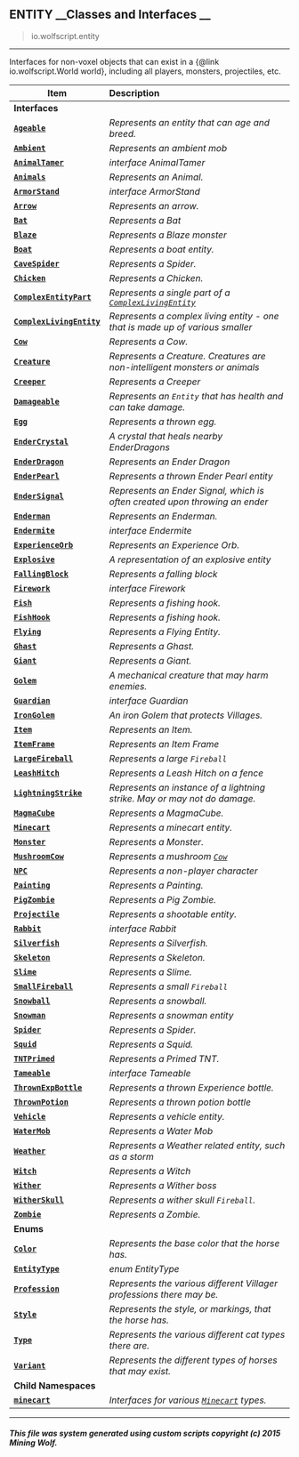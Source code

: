 ## ENTITY __Classes and Interfaces __

>io.wolfscript.entity

---

Interfaces for non-voxel objects that can exist in a {@link io.wolfscript.World world}, including all players, monsters, projectiles, etc.

Item | Description   
--- | :--- 
__Interfaces__|
__[`Ageable`](Ageable.md)__ | _Represents an entity that can age and breed._ 
__[`Ambient`](Ambient.md)__ | _Represents an ambient mob_ 
__[`AnimalTamer`](AnimalTamer.md)__ | _interface AnimalTamer_ 
__[`Animals`](Animals.md)__ | _Represents an Animal._ 
__[`ArmorStand`](ArmorStand.md)__ | _interface ArmorStand_ 
__[`Arrow`](Arrow.md)__ | _Represents an arrow._ 
__[`Bat`](Bat.md)__ | _Represents a Bat_ 
__[`Blaze`](Blaze.md)__ | _Represents a Blaze monster_ 
__[`Boat`](Boat.md)__ | _Represents a boat entity._ 
__[`CaveSpider`](CaveSpider.md)__ | _Represents a Spider._ 
__[`Chicken`](Chicken.md)__ | _Represents a Chicken._ 
__[`ComplexEntityPart`](ComplexEntityPart.md)__ | _Represents a single part of a [`ComplexLivingEntity`](ComplexLivingEntity.md)_ 
__[`ComplexLivingEntity`](ComplexLivingEntity.md)__ | _Represents a complex living entity - one that is made up of various smaller_ 
__[`Cow`](Cow.md)__ | _Represents a Cow._ 
__[`Creature`](Creature.md)__ | _Represents a Creature. Creatures are non-intelligent monsters or animals_ 
__[`Creeper`](Creeper.md)__ | _Represents a Creeper_ 
__[`Damageable`](Damageable.md)__ | _Represents an `Entity` that has health and can take damage._ 
__[`Egg`](Egg.md)__ | _Represents a thrown egg._ 
__[`EnderCrystal`](EnderCrystal.md)__ | _A crystal that heals nearby EnderDragons_ 
__[`EnderDragon`](EnderDragon.md)__ | _Represents an Ender Dragon_ 
__[`EnderPearl`](EnderPearl.md)__ | _Represents a thrown Ender Pearl entity_ 
__[`EnderSignal`](EnderSignal.md)__ | _Represents an Ender Signal, which is often created upon throwing an ender_ 
__[`Enderman`](Enderman.md)__ | _Represents an Enderman._ 
__[`Endermite`](Endermite.md)__ | _interface Endermite_ 
__[`ExperienceOrb`](ExperienceOrb.md)__ | _Represents an Experience Orb._ 
__[`Explosive`](Explosive.md)__ | _A representation of an explosive entity_ 
__[`FallingBlock`](FallingBlock.md)__ | _Represents a falling block_ 
__[`Firework`](Firework.md)__ | _interface Firework_ 
__[`Fish`](Fish.md)__ | _Represents a fishing hook._ 
__[`FishHook`](FishHook.md)__ | _Represents a fishing hook._ 
__[`Flying`](Flying.md)__ | _Represents a Flying Entity._ 
__[`Ghast`](Ghast.md)__ | _Represents a Ghast._ 
__[`Giant`](Giant.md)__ | _Represents a Giant._ 
__[`Golem`](Golem.md)__ | _A mechanical creature that may harm enemies._ 
__[`Guardian`](Guardian.md)__ | _interface Guardian_ 
__[`IronGolem`](IronGolem.md)__ | _An iron Golem that protects Villages._ 
__[`Item`](Item.md)__ | _Represents an Item._ 
__[`ItemFrame`](ItemFrame.md)__ | _Represents an Item Frame_ 
__[`LargeFireball`](LargeFireball.md)__ | _Represents a large `Fireball`_ 
__[`LeashHitch`](LeashHitch.md)__ | _Represents a Leash Hitch on a fence_ 
__[`LightningStrike`](LightningStrike.md)__ | _Represents an instance of a lightning strike. May or may not do damage._ 
__[`MagmaCube`](MagmaCube.md)__ | _Represents a MagmaCube._ 
__[`Minecart`](Minecart.md)__ | _Represents a minecart entity._ 
__[`Monster`](Monster.md)__ | _Represents a Monster._ 
__[`MushroomCow`](MushroomCow.md)__ | _Represents a mushroom [`Cow`](Cow.md)_ 
__[`NPC`](NPC.md)__ | _Represents a non-player character_ 
__[`Painting`](Painting.md)__ | _Represents a Painting._ 
__[`PigZombie`](PigZombie.md)__ | _Represents a Pig Zombie._ 
__[`Projectile`](Projectile.md)__ | _Represents a shootable entity._ 
__[`Rabbit`](Rabbit.md)__ | _interface Rabbit_ 
__[`Silverfish`](Silverfish.md)__ | _Represents a Silverfish._ 
__[`Skeleton`](Skeleton.md)__ | _Represents a Skeleton._ 
__[`Slime`](Slime.md)__ | _Represents a Slime._ 
__[`SmallFireball`](SmallFireball.md)__ | _Represents a small `Fireball`_ 
__[`Snowball`](Snowball.md)__ | _Represents a snowball._ 
__[`Snowman`](Snowman.md)__ | _Represents a snowman entity_ 
__[`Spider`](Spider.md)__ | _Represents a Spider._ 
__[`Squid`](Squid.md)__ | _Represents a Squid._ 
__[`TNTPrimed`](TNTPrimed.md)__ | _Represents a Primed TNT._ 
__[`Tameable`](Tameable.md)__ | _interface Tameable_ 
__[`ThrownExpBottle`](ThrownExpBottle.md)__ | _Represents a thrown Experience bottle._ 
__[`ThrownPotion`](ThrownPotion.md)__ | _Represents a thrown potion bottle_ 
__[`Vehicle`](Vehicle.md)__ | _Represents a vehicle entity._ 
__[`WaterMob`](WaterMob.md)__ | _Represents a Water Mob_ 
__[`Weather`](Weather.md)__ | _Represents a Weather related entity, such as a storm_ 
__[`Witch`](Witch.md)__ | _Represents a Witch_ 
__[`Wither`](Wither.md)__ | _Represents a Wither boss_ 
__[`WitherSkull`](WitherSkull.md)__ | _Represents a wither skull `Fireball`._ 
__[`Zombie`](Zombie.md)__ | _Represents a Zombie._ 
__Enums__|
__[`Color`](Color.md)__ | _Represents the base color that the horse has._ 
__[`EntityType`](EntityType.md)__ | _enum EntityType_ 
__[`Profession`](Profession.md)__ | _Represents the various different Villager professions there may be._ 
__[`Style`](Style.md)__ | _Represents the style, or markings, that the horse has._ 
__[`Type`](Type.md)__ | _Represents the various different cat types there are._ 
__[`Variant`](Variant.md)__ | _Represents the different types of horses that may exist._ 
__Child Namespaces__|
__[`minecart`](minecart/0.md)__ | _Interfaces for various [`Minecart`](Minecart.md) types._ 



---



##### This file was system generated using custom scripts copyright (c) 2015 Mining Wolf.
	


